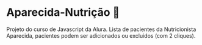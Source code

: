 # Aparecida-Nutrição 🥕
Projeto do curso de Javascript da Alura. Lista de pacientes da Nutricionista Aparecida, pacientes podem ser adicionados ou excluidos (com 2 cliques).
